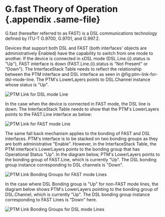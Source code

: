 # G.fast Theory of Operation {.appendix .same-file}

G.fast (hereafter referred to as FAST) is a DSL communications technology defined by ITU-T G.9700, G.9701, and G.997.2.

Devices that support both DSL and FAST (both interfaces' objects are administratively Enabled) have the capability to switch from one mode to another. If the device is connected in xDSL mode (DSL.Line.{i}.status is "Up"), FAST interface is down (FAST.Line.{i}.status is "Not Present" or "Down"). The InterfaceStack Table needs to reflect the relationship between the PTM interface and DSL interface as seen in @fig:ptm-link-for-dsl-mode-line. The PTM's LowerLayers points to DSL.Channel instance whose status is "Up".

![PTM Link for DSL mode Line](/images/ptm-link-for-dsl-mode-line.png)

In the case when the device is connected in FAST mode, the DSL line is down. The InterfaceStack Table needs to show that the PTM's LowerLayers points to the FAST.Line interface as below:

![PTM Link for FAST mode Line](/images/ptm-link-for-fast-mode-line.png)

The same fall back mechanism applies to the bonding of FAST and DSL interfaces. PTM's interface is to be stacked on two bonding groups as they are both administrative "Enable". However, in the InterfaceStack Table, the PTM interface's LowerLayers points to the bonding group that has Operational Status "Up". In the diagram below, PTM's LowerLayers points to the bonding group of FAST.Line, which is currently "Up". The DSL bonding group instance corresponding to DSL channels is "Down".

![PTM Link Bonding Groups for FAST mode Lines](/images/ptm-link-bonding-groups-for-fast-mode-lines.png)

In the case where DSL Bonding group is "Up" for non-FAST mode lines, the diagram below shows PTM's LowerLayers pointing to the bonding group of DSL.Channel, which is currently "Up". The DSL bonding group instance corresponding to FAST Lines is "Down" here.

![PTM Link Bonding Groups for DSL mode Lines](/images/ptm-link-bonding-groups-for-dsl-mode-lines.png)

